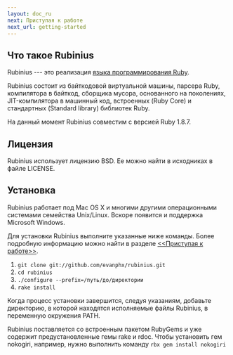 ```yaml
---
layout: doc_ru
next: Приступая к работе
next_url: getting-started
---
```


## Что такое Rubinius

Rubinius --- это реализация [языка программирования Ruby](http://ruby-lang.org).

Rubinius состоит из байткодовой виртуальной машины, парсера Ruby, компилятора
в байткод, сборщика мусора, основанного на поколениях, JIT-компилятора в
машинный код, встроенных (Ruby Core) и стандартных (Standard library) библиотек Ruby.

На данный момент Rubinius совместим с версией Ruby 1.8.7.


## Лицензия

Rubinius использует лицензию BSD. Ее можно найти в исходниках в файле LICENSE.


## Установка

Rubinius работает под Mac OS X и многими другими операционными
системами семейства Unix/Linux. Вскоре появится и поддержка Microsoft Windows.

Для установки Rubinius выполните указанные ниже команды. Более подробную
информацию можно найти в разделе [<<Приступая к работе>>](/doc/ru/getting-started/).

1. `git clone git://github.com/evanphx/rubinius.git`
1. `cd rubinius`
1. `./configure --prefix=/путь/до/директории`
1. `rake install`

Когда процесс установки завершится, следуя указаниям, добавьте директорию, в
которой находятся исполняемые файлы Rubinius, в переменную окружения PATH.

Rubinius поставляется со встроенным пакетом RubyGems и уже содержит предустановленные
гемы rake и rdoc. Чтобы установить гем nokogiri, например, нужно выполнить
команду `rbx gem install nokogiri`
